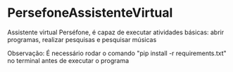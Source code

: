 # PersefoneAssistenteVirtual
Assistente virtual Perséfone, é capaz de executar atividades básicas: abrir programas, realizar pesquisas e pesquisar músicas

Observação: É necessário rodar o comando "pip install -r requirements.txt" no terminal antes de executar o programa
